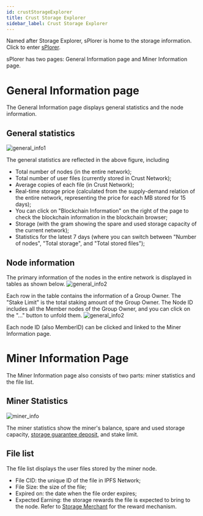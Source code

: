 ```yaml
---
id: crustStorageExplorer
title: Crust Storage Explorer
sidebar_label: Crust Storage Explorer
---
```



Named after Storage Explorer, sPlorer is home to the storage information. Click to enter [sPlorer](https://splorer.crust.network/).

sPlorer has two pages: General Information page and Miner Information page.

# General Information page
The General Information page displays general statistics and the node information.

## General statistics
![general_info1](https://crust-data.oss-cn-shanghai.aliyuncs.com/wiki/storage/general_info1.png)

The general statistics are reflected in the above figure, including

* Total number of nodes (in the entire network);
* Total number of user files (currently stored in Crust Network);
* Average copies of each file (in Crust Network);
* Real-time storage price (calculated from the supply-demand relation of the entire network, representing the price for each MB stored for 15 days);
* You can click on "Blockchain Information" on the right of the page to check the blockchain information in the blockchain browser;
* Storage (with the gram showing the spare and used storage capacity of the current network);
* Statistics for the latest 7 days (where you can switch between "Number of nodes", "Total storage", and "Total stored files");

## Node information

The primary information of the nodes in the entire network is displayed in tables as shown below.
![general_info2](https://crust-data.oss-cn-shanghai.aliyuncs.com/wiki/storage/general_info2.png)

Each row in the table contains the information of a Group Owner. The "Stake Limit" is the total staking amount of the Group Owner. The Node ID includes all the Member nodes of the Group Owner, and you can click on the "..." button to unfold them.
![general_info2](https://crust-data.oss-cn-shanghai.aliyuncs.com/wiki/storage/nodes.png)

Each node ID (also MemberID) can be clicked and linked to the Miner Information page.

# Miner Information Page
The Miner Information page also consists of two parts: miner statistics and the file list.

## Miner Statistics
![miner_info](https://crust-data.oss-cn-shanghai.aliyuncs.com/wiki/storage/miner_info.png)

The miner statistics show the miner's balance, spare and used storage capacity, [storage guarantee deposit](), and stake limit.

## File list

The file list displays the user files stored by the miner node.
* File CID: the unique ID of the file in IPFS Network;
* File Size: the size of the file; 
* Expired on: the date when the file order expires;
* Expected Earning: the storage rewards the file is expected to bring to the node. Refer to [Storage Merchant](storage-merchant.md) for the reward mechanism.
